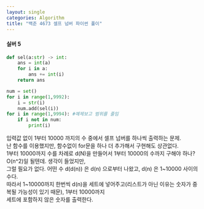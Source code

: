 ```yaml
---
layout: single
categories: Algorithm
title: "백준 4673 셀프 넘버 파이썬 풀이"
---
```

#### 실버 5

```py
def sel(a:str) -> int:
    ans = int(a)
    for i in a:
        ans += int(i)
    return ans

num = set()
for i in range(1,9992):
    i = str(i)
    num.add(sel(i))
for i in range(1,9994): #예제보고 범위를 줄임
    if i not in num:
        print(i)
```
입력값 없이 1부터 10000 까지의 수 중에서 셀프 넘버를 하나씩 출력하는 문제.<br>
난 함수를 이용했지만, 함수없이 for문을 하나 더 추가해서 구현해도 상관없다.<br>
1부터 10000까지 수를 차례로 d(N)을 만들어서 1부터 10000의 수까지 구해야 하나? O(n^2)일 될텐데. 생각이 들었지만,<br>
그럴 필요가 없다. 어떤 수 d(d(n)) 은 d(n) 으로부터 나왔고, d(n) 은 1~10000 사이의 수다.<br>
따라서 1~10000까지 한번씩 d(n)을 세트에 넣어주고(리스트가 아닌 이유는 숫자가 중복될 가능성이 있기 때문), 1부터 10000까지 \
세트에 포함하지 않은 숫자를 출력한다.